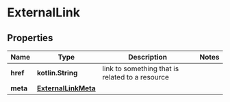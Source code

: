 
# ExternalLink

## Properties
Name | Type | Description | Notes
------------ | ------------- | ------------- | -------------
**href** | **kotlin.String** | link to something that is related to a resource | 
**meta** | [**ExternalLinkMeta**](ExternalLinkMeta.md) |  | 



